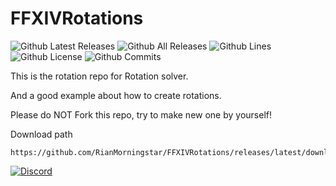 # FFXIVRotations

![Github Latest Releases](https://img.shields.io/github/downloads/RianMorningstar/FFXIVRotations/latest/total.svg?style=for-the-badge)
![Github All Releases](https://img.shields.io/github/downloads/RianMorningstar/FFXIVRotations/total.svg?style=for-the-badge)
![Github Lines](https://img.shields.io/tokei/lines/github/RianMorningstar/FFXIVRotations?style=for-the-badge)
![Github License](https://img.shields.io/github/license/RianMorningstar/FFXIVRotations.svg?label=License&style=for-the-badge)
![Github Commits](https://img.shields.io/github/commits-since/RianMorningstar/FFXIVRotations/latest/main?style=for-the-badge)

This is the rotation repo for Rotation solver.

And a good example about how to create rotations.

Please do NOT Fork this repo, try to make new one by yourself!

Download path


```
https://github.com/RianMorningstar/FFXIVRotations/releases/latest/download/DefaultRotations.dll
```

[![Discord](https://discordapp.com/api/guilds/1228953752585637908/embed.png?style=banner2)](https://discord.gg/9D4E8eZW5g)
